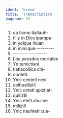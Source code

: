 ```yaml
---
ident: 'breve'
title: 'Transcription'
pagenum: 33
---
```

1.  ca ticmo tlatlauh-
2.  tiliz in Dios ipampa
3.  in yolque ihuan
4.  in mimique.---------
5.  —---------------
6.  Los pecados mortales
7.  Yn temictiani
8.  tlatlacollica chi-
9.  contetl.
10.  Ynic centetl nexi
11.  colhueiliztli
12.  Ynic ontetl apiztlat-
13.  quiliztli
14.  Ynic etetl ahuilne
15.  miliztli
16.  Ynic nauhtetl cua-

